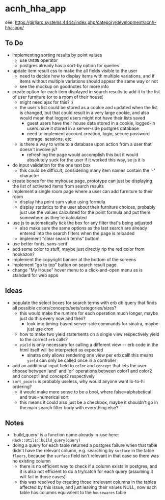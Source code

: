 # acnh_hha_app

see: https://girljaro.systems:4444/index.php/category/development/acnh-hha-app/

## To Do
* implementing sorting results by point values
    * use `UNION` operator
    * postgres already has a sort-by option for queries
* update item result css to make the all fields visible to the user
    * need to decide how to display items with multiple variations, and if items without multiple variations should appear the same way or not
    * see the mockup on goodnotes for more info
* create option for each item displayed in search results to add it to the list of user furniture (or to a room of their house)
    * might need ajax for this? :(
    * the user's list could be stored as a cookie and updated when the list is changed, but that could result in a very large cookie, and also would mean that logged users might not have their lists saved
        * guest users have their house data stored in a cookie, logged-in users have it stored in a server-side postgres database
        * need to implement account creation, login, secure password storage, sessions, etc.
    * is there a way to write to a database upon action from a user that doesn't involve js?
        * refreshing the page would accomplish this but it would absolutely suck for the user if it worked this way, so js it is
* do input validation for the one text box
    * this could be difficult, considering many item names contain the '-' character
* create bones for the myhouse page, prototype can just be displaying the list of activated items from search results
* implement a single room page where a user can add furniture to their room
    * display hha point sum value using formula
    * display statistics to the user about their furniture choices, probably just use the values calculated for the point formula and put them somewhere as they're calculated
* use js to automatically tick the box for any filter that's being adjusted
    * also make sure the same options as the last search are already entered into the search filters when the page is reloaded
    * implement "clear search terms" button!
* use better fonts, sans-serif
* add some color to stuff, maybe just directly rip the red color from nookazon?
* implement the copyright banner at the bottom of the screens
* implement "go to top" button on search result page
* change "My House" hover menu to a click-and-open menu as is standard for web apps

## Ideas
* populate the select boxes for search terms with erb db query that finds all possible colors/concepts/sets/categories/sizes? 
    * this would make the runtime for each operation much longer, maybe just do this every now and then?
        * look into timing-based server-side commands for sinatra, maybe just use cron
    * how to make two yield statements on a single view respectively yield to the correct `erb` calls?
    * `yield` is only necessary for calling a different view -- erb code in the html itself will be interpreted as expected
        * sinatra only allows rendering one view per erb call! this means `yield` can only be called once in a controller
* add an additional input field to `color` and `concept` that lets the user choose between 'and' and 'or' operations between color1 and color2 and concept1 and concept2 respectively
* `sort_points` is probably useless, why would anyone want lo-to-hi ordering?
    * it would make more sense to be a bool, where false=alphabetical and true=numerical sort
    * this means it could also just be a checkbox, maybe it shouldn't go in the main search filter body with everything else?

## Notes
* 'build_query' is a function name already in-use here: `Rack::Utils::build_query(query)`
* doing a query for each table returned a postgres failure when that table didn't have the relevant column, e.g. searching by `surface` in the table `floors`, because the `surface` field isn't relevant in that case so there was no existing column
    * there is no efficient way to check if a column exists in postgres, and it is also not efficient to do a try/catch for each query (assuming it will fail in those cases)
    * this was resolved by creating those irrelevant columns in the tables affected by this issue, and just leaving their values NULL, now each table has columns equivalent to the `housewares` table